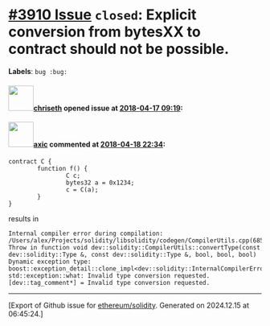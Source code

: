 # [\#3910 Issue](https://github.com/ethereum/solidity/issues/3910) `closed`: Explicit conversion from bytesXX to contract should not be possible.
**Labels**: `bug :bug:`


#### <img src="https://avatars.githubusercontent.com/u/9073706?v=4" width="50">[chriseth](https://github.com/chriseth) opened issue at [2018-04-17 09:19](https://github.com/ethereum/solidity/issues/3910):



#### <img src="https://avatars.githubusercontent.com/u/20340?v=4" width="50">[axic](https://github.com/axic) commented at [2018-04-18 22:34](https://github.com/ethereum/solidity/issues/3910#issuecomment-382550325):

```
contract C {
        function f() {
                C c;
                bytes32 a = 0x1234;
                c = C(a);
        }
}
```

results in

```
Internal compiler error during compilation:
/Users/alex/Projects/solidity/libsolidity/codegen/CompilerUtils.cpp(685): Throw in function void dev::solidity::CompilerUtils::convertType(const dev::solidity::Type &, const dev::solidity::Type &, bool, bool, bool)
Dynamic exception type: boost::exception_detail::clone_impl<dev::solidity::InternalCompilerError>
std::exception::what: Invalid type conversion requested.
[dev::tag_comment*] = Invalid type conversion requested.
```


-------------------------------------------------------------------------------



[Export of Github issue for [ethereum/solidity](https://github.com/ethereum/solidity). Generated on 2024.12.15 at 06:45:24.]
